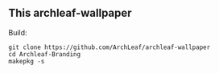 ## This archleaf-wallpaper 

Build:
```
git clone https://github.com/ArchLeaf/archleaf-wallpaper
cd Archleaf-Branding
makepkg -s
```
